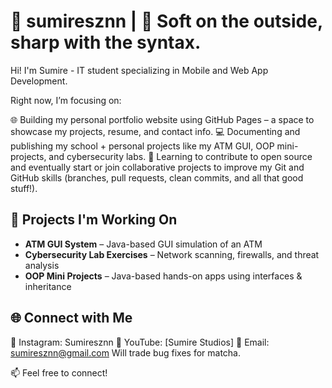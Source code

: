 # 🌸 sumiresznn | 🧸 Soft on the outside, sharp with the syntax.
Hi! I'm Sumire - IT student specializing in Mobile and Web App Development.

Right now, I’m focusing on:

🌐 Building my personal portfolio website using GitHub Pages – a space to showcase my projects, resume, and contact info. 
💻 Documenting and publishing my school + personal projects like my ATM GUI, OOP mini-projects, and cybersecurity labs. 
🤝 Learning to contribute to open source and eventually start or join collaborative projects to improve my Git and GitHub skills (branches, pull requests, clean commits, and all that good stuff!).

## 💼 Projects I'm Working On
- **ATM GUI System** – Java-based GUI simulation of an ATM
- **Cybersecurity Lab Exercises** – Network scanning, firewalls, and threat analysis
- **OOP Mini Projects** – Java-based hands-on apps using interfaces & inheritance

## 🌐 Connect with Me
📸 Instagram: Sumiresznn
🎥 YouTube: [Sumire Studios]
📧 Email: sumiresznn@gmail.com
Will trade bug fixes for matcha.

📫 Feel free to connect!
